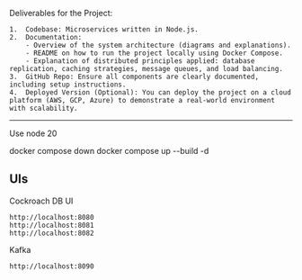 Deliverables for the Project:

	1.	Codebase: Microservices written in Node.js.
	2.	Documentation:
		- Overview of the system architecture (diagrams and explanations).
        - README on how to run the project locally using Docker Compose.
		- Explanation of distributed principles applied: database replication, caching strategies, message queues, and load balancing.
	3.	GitHub Repo: Ensure all components are clearly documented, including setup instructions.
	4.	Deployed Version (Optional): You can deploy the project on a cloud platform (AWS, GCP, Azure) to demonstrate a real-world environment with scalability.

----------------------------------------------------------------
Use node 20

docker compose down
docker compose up --build -d


## UIs

Cockroach DB UI
```
http://localhost:8080
http://localhost:8081
http://localhost:8082
```

Kafka
```
http://localhost:8090
```


